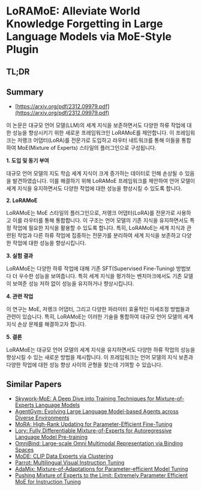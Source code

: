 # LoRAMoE: Alleviate World Knowledge Forgetting in Large Language Models via MoE-Style Plugin
## TL;DR
## Summary
- [https://arxiv.org/pdf/2312.09979.pdf](https://arxiv.org/pdf/2312.09979.pdf)

이 논문은 대규모 언어 모델(LLM)의 세계 지식을 보존하면서도 다양한 하류 작업에 대한 성능을 향상시키기 위한 새로운 프레임워크인 LoRAMoE를 제안합니다. 이 프레임워크는 저랭크 어댑터(LoRA)를 전문가로 도입하고 라우터 네트워크를 통해 이들을 통합하여 MoE(Mixture of Experts) 스타일의 플러그인으로 구성됩니다.

**1. 도입 및 동기 부여**

대규모 언어 모델의 지도 학습 세계 지식이 크게 증가하는 데이터로 인해 손상될 수 있음을 발견하였습니다. 이를 해결하기 위해 LoRAMoE 프레임워크를 제안하여 언어 모델이 세계 지식을 유지하면서도 다양한 작업에 대한 성능을 향상시킬 수 있도록 합니다.

**2. LoRAMoE**

LoRAMoE는 MoE 스타일의 플러그인으로, 저랭크 어댑터(LoRA)를 전문가로 사용하고 이를 라우터를 통해 통합합니다. 이 구조는 언어 모델의 기존 지식을 유지하면서도 특정 작업에 필요한 지식을 활용할 수 있도록 합니다. 특히, LoRAMoE는 세계 지식과 관련된 작업과 다른 하류 작업에 집중하는 전문가를 분리하여 세계 지식을 보존하고 다양한 작업에 대한 성능을 향상시킵니다.

**3. 실험 결과**

LoRAMoE는 다양한 하류 작업에 대해 기존 SFT(Supervised Fine-Tuning) 방법보다 더 우수한 성능을 보여줍니다. 특히 세계 지식을 평가하는 벤치마크에서도 기존 모델이 보여준 성능 저하 없이 성능을 유지하거나 향상시킵니다.

**4. 관련 작업**

이 연구는 MoE, 저랭크 어댑터, 그리고 다양한 파라미터 효율적인 미세조정 방법들과 관련이 있습니다. 특히, LoRAMoE는 이러한 기술을 통합하여 대규모 언어 모델의 세계 지식 손상 문제를 해결하고자 합니다.

**5. 결론**

LoRAMoE는 대규모 언어 모델의 세계 지식을 유지하면서도 다양한 하류 작업의 성능을 향상시킬 수 있는 새로운 방법을 제시합니다. 이 프레임워크는 언어 모델의 지식 보존과 다양한 작업에 대한 성능 향상 사이의 균형을 찾는데 기여할 수 있습니다.

## Similar Papers
- [Skywork-MoE: A Deep Dive into Training Techniques for Mixture-of-Experts Language Models](2406.06563.md)
- [AgentGym: Evolving Large Language Model-based Agents across Diverse Environments](2406.04151.md)
- [MoRA: High-Rank Updating for Parameter-Efficient Fine-Tuning](2405.12130.md)
- [Lory: Fully Differentiable Mixture-of-Experts for Autoregressive Language Model Pre-training](2405.03133.md)
- [OmniBind: Large-scale Omni Multimodal Representation via Binding Spaces](2407.11895.md)
- [MoDE: CLIP Data Experts via Clustering](2404.16030.md)
- [Parrot: Multilingual Visual Instruction Tuning](2406.02539.md)
- [AdaMix: Mixture-of-Adaptations for Parameter-efficient Model Tuning](2205.12410.md)
- [Pushing Mixture of Experts to the Limit: Extremely Parameter Efficient MoE for Instruction Tuning](2309.05444.md)
